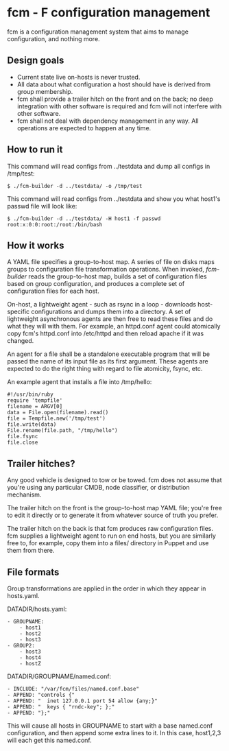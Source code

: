 fcm - F configuration management
===

fcm is a configuration management system that aims to manage configuration, and
nothing more.

## Design goals

* Current state live on-hosts is never trusted.
* All data about what configuration a host should have is derived from group
  membership.
* fcm shall provide a trailer hitch on the front and on the back; no deep
  integration with other software is required and fcm will not interfere with
  other software.
* fcm shall not deal with dependency management in any way.  All operations are
  expected to happen at any time.

## How to run it

This command will read configs from ../testdata and dump all configs in 
/tmp/test:

    $ ./fcm-builder -d ../testdata/ -o /tmp/test

This command will read configs from ../testdata and show you what host1's passwd
file will look like:

    $ ./fcm-builder -d ../testdata/ -H host1 -f passwd
    root:x:0:0:root:/root:/bin/bash

## How it works

A YAML file specifies a group-to-host map.  A series of file on disks maps
groups to configuration file transformation operations.  When invoked,
*fcm-builder* reads the group-to-host map, builds a set of configuration files
based on group configuration, and produces a complete set of configuration files
for each host.

On-host, a lightweight agent - such as rsync in a loop - downloads host-specific
configurations and dumps them into a directory.  A set of lightweight
asynchronous agents are then free to read these files and do what they will with
them.  For example, an httpd.conf agent could atomically copy fcm's httpd.conf
into /etc/httpd and then reload apache if it was changed.

An agent for a file shall be a standalone executable program that will be passed
the name of its input file as its first argument.  These agents are expected to
do the right thing with regard to file atomicity, fsync, etc.

An example agent that installs a file into /tmp/hello:

    #!/usr/bin/ruby
    require 'tempfile'
    filename = ARGV[0]
    data = File.open(filename).read()
    file = Tempfile.new('/tmp/test')
    file.write(data)
    File.rename(file.path, "/tmp/hello")
    file.fsync
    file.close


## Trailer hitches?

Any good vehicle is designed to tow or be towed.  fcm does not assume that
you're using any particular CMDB, node classifier, or distribution mechanism.

The trailer hitch on the front is the group-to-host map YAML file; you're free
to edit it directly or to generate it from whatever source of truth you prefer.

The trailer hitch on the back is that fcm produces raw configuration files.  fcm
supplies a lightweight agent to run on end hosts, but you are similarly free to,
for example, copy them into a files/ directory in Puppet and use them from
there.

## File formats

Group transformations are applied in the order in which they appear in
hosts.yaml. 

DATADIR/hosts.yaml:

    - GROUPNAME:
        - host1
        - host2
        - host3
    - GROUP2:
        - host3
        - host4
        - hostZ

DATADIR/GROUPNAME/named.conf:

    - INCLUDE: "/var/fcm/files/named.conf.base"
    - APPEND: "controls {"
    - APPEND: "  inet 127.0.0.1 port 54 allow {any;}"
    - APPEND: "  keys { "rndc-key"; };"
    - APPEND: "};"

This will cause all hosts in GROUPNAME to start with a base named.conf
configuration, and then append some extra lines to it.  In this case, host1,2,3
will each get this named.conf.
